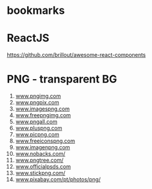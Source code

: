 # bookmarks



# ReactJS

https://github.com/brillout/awesome-react-components

# PNG - transparent BG

01. www.pngimg.com
02. www.pngpix.com
03. www.imagespng.com
04. www.freepngimg.com
05. www.pngall.com
06. www.pluspng.com
07. www.picpng.com
08. www.freeiconspng.com
09. www.imagenpng.com
10. www.nobacks.com/
11. www.pngtree.com/
12. www.officialpsds.com
13. www.stickpng.com/
14. www.pixabay.com/pt/photos/png/
